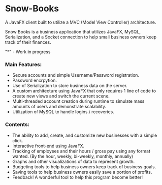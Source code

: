 # Snow-Books
A JavaFX client built to utilize a MVC (Model View Controller) architecture.

Snow Books is a business application that utilizes JavaFX, MySQL, Serialization, and a Socket connection to help small business owners keep track of their finances. 

"*" - Work in progress

### Main Features:
- Secure accounts and simple Username/Password registration.
- Password encrpytion.
- Use of Serialization to store business data on the server.
- A custom architecture using JavaFX that only requires 1 line of code to create new views and switch the current scene.
- Multi-threaded account creation during runtime to simulate mass amounts of users and demonstrate scalability.
- Utilization of MySQL to handle logins / recoveries.

### Contents:
- The ability to add, create, and customize new businesses with a simple click.
- Interactive front-end using JavaFX.
- Tracking of employees and their hours / gross pay using any format wanted. (By the hour, weekly, bi-weekly, monthly, annually)
- Graphs and other visualizations of data to represent growth.
- Budgeting tools to help business owners keep track of business goals.
- Saving tools to help business owners easily save a portion of profits.
- Feedback! A wonderful tool to help this program become better!
